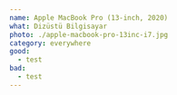 ```yaml
---
name: Apple MacBook Pro (13-inch, 2020)
what: Dizüstü Bilgisayar
photo: ./apple-macbook-pro-13inc-i7.jpg
category: everywhere
good:
  - test
bad:
  - test
---
```

